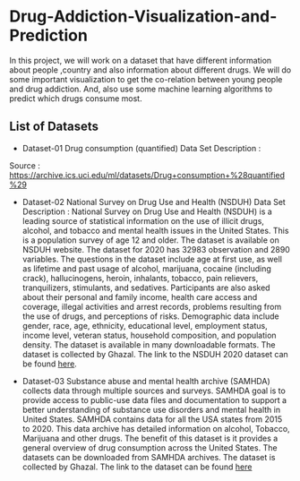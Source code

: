# Drug-Addiction-Visualization-and-Prediction
In this project, we will work on a dataset that have different information about people ,country and also information about different drugs. We will do some important visualization to get the co-relation between young people and drug addiction. And, also use some machine learning algorithms to predict which drugs consume most.

## List of Datasets
- Dataset-01
Drug consumption (quantified) 
Data Set Description :

Source : https://archive.ics.uci.edu/ml/datasets/Drug+consumption+%28quantified%29

- Dataset-02
National Survey on Drug Use and Health (NSDUH) 
Data Set Description : National Survey on Drug Use and Health (NSDUH) is a leading source of statistical information on the use of illicit drugs, alcohol, and tobacco and mental health issues in the United States. This is a population survey of age 12 and older. The dataset is available on NSDUH website. The dataset for 2020 has 32983 observation and 2890 variables. The questions in the dataset include age at first use, as well as lifetime and past usage of alcohol, marijuana, cocaine (including crack), hallucinogens, heroin, inhalants, tobacco, pain relievers, tranquilizers, stimulants, and sedatives. Participants are also asked about their personal and family income, health care access and coverage, illegal activities and arrest records, problems resulting from the use of drugs, and perceptions of risks. Demographic data include gender, race, age, ethnicity, educational level, employment status, income level, veteran status, household composition, and population density. The dataset is available in many downloadable formats. The dataset is collected by Ghazal. The link to the NSDUH 2020 dataset can be found [here](https://www.datafiles.samhsa.gov/dataset/national-survey-drug-use-and-health-2020-nsduh-2020-ds0001).

- Dataset-03
Substance abuse and mental health archive (SAMHDA) collects data through multiple sources and surveys. SAMHDA goal is to provide access to public-use data files and documentation to support a better understanding of substance use disorders and mental health in United States. SAMHDA contains data for all the USA states from 2015 to 2020. This data archive has detailed information on alcohol, Tobacco, Marijuana and other drugs. The benefit of this dataset is it provides a general overview of drug consumption across the United States. The datasets can be downloaded from SAMHDA archives. The dataset is collected by Ghazal. The link to the dataset can be found [here](https://pdas.samhsa.gov/saes/state)
